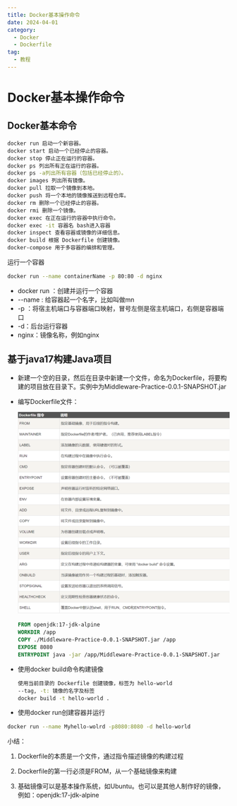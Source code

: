 ```yaml
---
title: Docker基本操作命令
date: 2024-04-01
category:
  - Docker
  - Dockerfile 
tag:
  - 教程
---
```


# Docker基本操作命令

<!-- more -->

## Docker基本命令

```sh
docker run 启动一个新容器。
docker start 启动一个已经停止的容器。
docker stop 停止正在运行的容器。
docker ps 列出所有正在运行的容器。
docker ps -a列出所有容器（包括已经停止的）。
docker images 列出所有镜像。
docker pull 拉取一个镜像到本地。
docker push 将一个本地的镜像推送到远程仓库。
docker rm 删除一个已经停止的容器。
docker rmi 删除一个镜像。
docker exec 在正在运行的容器中执行命令。
docker exec -it 容器名 bash进入容器
docker inspect 查看容器或镜像的详细信息。
docker build 根据 Dockerfile 创建镜像。
docker-compose 用于多容器的编排和管理。
```



运行一个容器

```sh
docker run --name containerName -p 80:80 -d nginx
```

- docker run ：创建并运行一个容器
- --name : 给容器起一个名字，比如叫做mn
- -p ：将宿主机端口与容器端口映射，冒号左侧是宿主机端口，右侧是容器端口
- -d：后台运行容器
- nginx：镜像名称，例如nginx



## 基于java17构建Java项目

* 新建一个空的目录，然后在目录中新建一个文件，命名为Dockerfile，将要构建的项目放在目录下。实例中为Middleware-Practice-0.0.1-SNAPSHOT.jar

* 编写Dockerfile文件：

  ![image-20240401203045283](docker/image-20240401203045283.png)

  ```dockerfile
  FROM openjdk:17-jdk-alpine
  WORKDIR /app
  COPY ./Middleware-Practice-0.0.1-SNAPSHOT.jar /app
  EXPOSE 8080
  ENTRYPOINT java -jar /app/Middleware-Practice-0.0.1-SNAPSHOT.jar
  ```

- 使用docker build命令构建镜像

  ```sh
  使用当前目录的 Dockerfile 创建镜像，标签为 hello-world
  --tag, -t: 镜像的名字及标签
  docker build -t hello-world .
  ```

- 使用docker run创建容器并运行

```sh
docker run --name Myhello-wolrd -p8080:8080 -d hello-world
```



小结：

1. Dockerfile的本质是一个文件，通过指令描述镜像的构建过程

2. Dockerfile的第一行必须是FROM，从一个基础镜像来构建

3. 基础镜像可以是基本操作系统，如Ubuntu。也可以是其他人制作好的镜像，例如：openjdk:17-jdk-alpine

